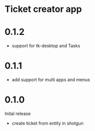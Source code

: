 # Ticket creator app

# 0.1.2

* support for tk-desktop and Tasks 

# 0.1.1

* add support for multi apps and menus

# 0.1.0

Inital release

* create ticket from entity in shotgun
